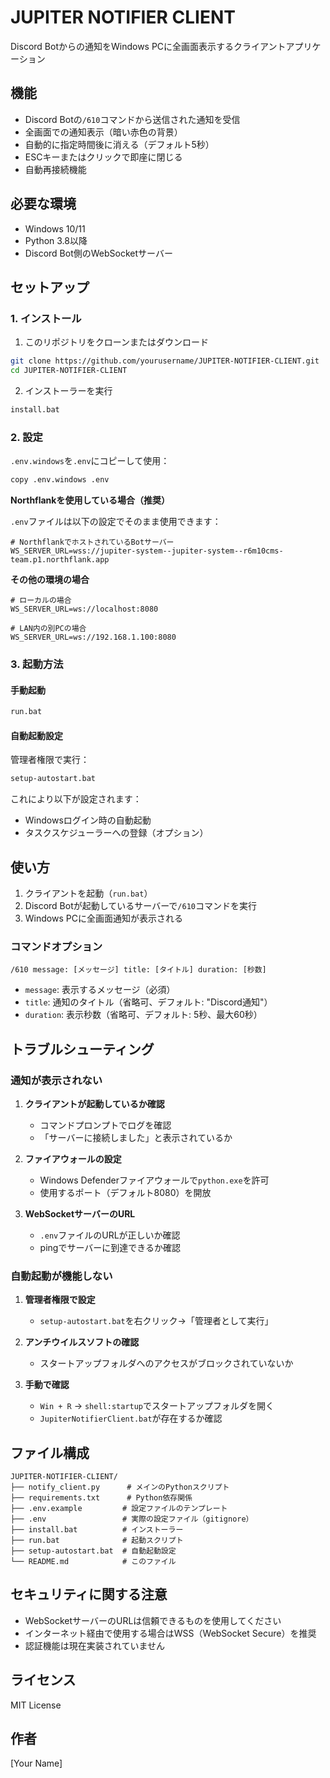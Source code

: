 # JUPITER NOTIFIER CLIENT

Discord Botからの通知をWindows PCに全画面表示するクライアントアプリケーション

## 機能

- Discord Botの`/610`コマンドから送信された通知を受信
- 全画面での通知表示（暗い赤色の背景）
- 自動的に指定時間後に消える（デフォルト5秒）
- ESCキーまたはクリックで即座に閉じる
- 自動再接続機能

## 必要な環境

- Windows 10/11
- Python 3.8以降
- Discord Bot側のWebSocketサーバー

## セットアップ

### 1. インストール

1. このリポジトリをクローンまたはダウンロード
```bash
git clone https://github.com/yourusername/JUPITER-NOTIFIER-CLIENT.git
cd JUPITER-NOTIFIER-CLIENT
```

2. インストーラーを実行
```bash
install.bat
```

### 2. 設定

`.env.windows`を`.env`にコピーして使用：

```bash
copy .env.windows .env
```

**Northflankを使用している場合（推奨）**

`.env`ファイルは以下の設定でそのまま使用できます：

```env
# NorthflankでホストされているBotサーバー
WS_SERVER_URL=wss://jupiter-system--jupiter-system--r6m10cms-team.p1.northflank.app
```

**その他の環境の場合**

```env
# ローカルの場合
WS_SERVER_URL=ws://localhost:8080

# LAN内の別PCの場合
WS_SERVER_URL=ws://192.168.1.100:8080
```

### 3. 起動方法

#### 手動起動
```bash
run.bat
```

#### 自動起動設定
管理者権限で実行：
```bash
setup-autostart.bat
```

これにより以下が設定されます：
- Windowsログイン時の自動起動
- タスクスケジューラーへの登録（オプション）

## 使い方

1. クライアントを起動（`run.bat`）
2. Discord Botが起動しているサーバーで`/610`コマンドを実行
3. Windows PCに全画面通知が表示される

### コマンドオプション

```
/610 message: [メッセージ] title: [タイトル] duration: [秒数]
```

- `message`: 表示するメッセージ（必須）
- `title`: 通知のタイトル（省略可、デフォルト: "Discord通知"）
- `duration`: 表示秒数（省略可、デフォルト: 5秒、最大60秒）

## トラブルシューティング

### 通知が表示されない

1. **クライアントが起動しているか確認**
   - コマンドプロンプトでログを確認
   - 「サーバーに接続しました」と表示されているか

2. **ファイアウォールの設定**
   - Windows Defenderファイアウォールで`python.exe`を許可
   - 使用するポート（デフォルト8080）を開放

3. **WebSocketサーバーのURL**
   - `.env`ファイルのURLが正しいか確認
   - pingでサーバーに到達できるか確認

### 自動起動が機能しない

1. **管理者権限で設定**
   - `setup-autostart.bat`を右クリック→「管理者として実行」

2. **アンチウイルスソフトの確認**
   - スタートアップフォルダへのアクセスがブロックされていないか

3. **手動で確認**
   - `Win + R` → `shell:startup`でスタートアップフォルダを開く
   - `JupiterNotifierClient.bat`が存在するか確認

## ファイル構成

```
JUPITER-NOTIFIER-CLIENT/
├── notify_client.py      # メインのPythonスクリプト
├── requirements.txt      # Python依存関係
├── .env.example         # 設定ファイルのテンプレート
├── .env                 # 実際の設定ファイル（gitignore）
├── install.bat          # インストーラー
├── run.bat              # 起動スクリプト
├── setup-autostart.bat  # 自動起動設定
└── README.md            # このファイル
```

## セキュリティに関する注意

- WebSocketサーバーのURLは信頼できるものを使用してください
- インターネット経由で使用する場合はWSS（WebSocket Secure）を推奨
- 認証機能は現在実装されていません

## ライセンス

MIT License

## 作者

[Your Name]